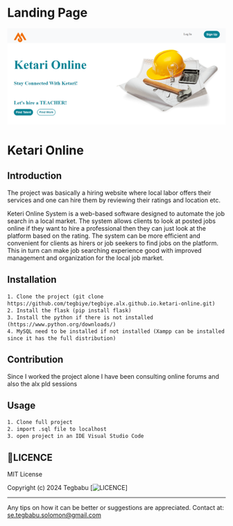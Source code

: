 # Landing Page

<img src="./screenshot/index.png"/>


# Ketari Online

## Introduction

The project was basically a hiring website where local labor offers their services and one can hire them by reviewing their ratings and location etc.

Keteri Online System is a web-based software designed to automate the
job search in a local market. The system allows clients to look at posted
jobs online if they want to hire a professional then they can just look at
the platform based on the rating. The system can be more efficient and
convenient for clients as hirers or job seekers to find jobs on the
platform. This in turn can make job searching experience good with
improved management and organization for the local job market.

## Installation
```
1. Clone the project (git clone https://github.com/tegbiye/tegbiye.alx.github.io.ketari-online.git)
2. Install the flask (pip install flask)
3. Install the python if there is not installed (https://www.python.org/downloads/)
4. MySQL need to be installed if not installed (Xampp can be installed since it has the full distribution)

```
## Contribution

Since I worked the project alone I have been consulting online forums and also the alx pld sessions

## Usage

```
1. Clone full project
2. import .sql file to localhost
3. open project in an IDE Visual Studio Code

```

## 📃LICENCE

MIT License

Copyright (c) 2024 Tegbabu
[![LICENCE](https://github.com/tegbiye/tegbiye.alx.github.io.ketari-online?tab=MIT-1-ov-file)]

---

Any tips on how it can be better or suggestions are appreciated.
Contact at: se.tegbabu.solomon@gmail.com
